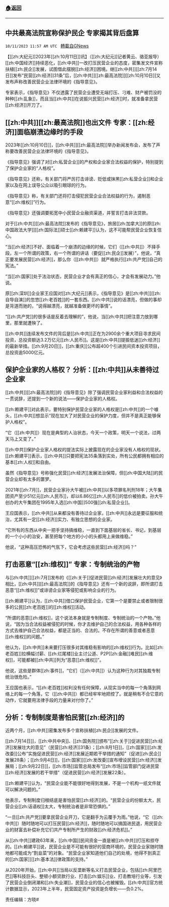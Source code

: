 ###  [:house:返回](README.md)
---


## 中共最高法院宣称保护民企 专家揭其背后盘算
`10/11/2023 11:57 AM UTC ` [轉載自GNews](https://gnews.org/articles/1825162)

【[[zh:大纪元]]2023年[[zh:10月11日]]讯】（[[zh:大纪元]]记者黄云、骆亚报导）[[zh:中国经济]]持续恶化，[[zh:中共]]一改打压民营企业的态度，密集发文件宣称扶植[[zh:民企]]发展，试图借此摆脱[[zh:经济]]困境。继[[zh:中共]][[zh:7月14日]]发布“民营[[zh:经济]]31条”后，[[zh:中共]][[zh:最高法院]][[zh:10月10日]]又发布声称改善民营企业法律环境的《指导意见》。

专家表示，《指导意见》不仅透露了民营企业遭受无端打压、刁难、财产被罚没的种种[[zh:乱象]]，而且当[[zh:中共]]在说振兴民营[[zh:经济]]时，就准备拿民营[[zh:经济]]开刀了。

## [[zh:中共]][[zh:最高法院]]也出文件 专家：[[zh:经济]]面临崩溃边缘时的手段

2023年[[zh:10月10日]]，[[zh:中共]][[zh:最高法院]]举办新闻发布会，发布了声称要改善民营企业法律环境的《指导意见》。

《指导意见》强调了对[[zh:私营企业]]的产权和企业家合法权益的保护，特别提到了保护企业家的“人格权”。

《指导意见》还称，有关部门将严厉打击诽谤、贬低或抹黑[[zh:私营企业]]和企业家以及在网上误导公众以吸引眼球的行为。

《指导意见》称，有关部门还将打击侵犯民营企业合法权益的行为，遏制恶意“[[zh:维权]]”行为。

《指导意见》还强调要拓宽中小民营企业融资渠道，并誓言打击非法贷款。

对于[[zh:中共]][[zh:最高法院]]发布的《指导意见》，旅居[[zh:加拿大]]的原[[zh:中国政法大学]][[zh:国际法]]硕士[[zh:赖建平]]认为，这不可能帮民营企业恢复信心。

“当[[zh:经济]]不好、面临着一个崩溃的边缘的时候，它们（[[zh:中共]]）不择手段，左一个所谓的政策，右一个所谓的讲话（要促[[zh:民企]]发展）”，他说，“真正要发展民营[[zh:经济]]，那么你（[[zh:中共]]）就严格执行[[zh:共产党]]自己的宪法。”

“当[[zh:国家]]处于法治状态，民营企业才会有真正的信心，才会有发展动力。”他说。

原[[zh:深圳]]企业家王应国对[[zh:大纪元]]表示，《指导意见》是[[zh:中共]][[zh:自导自演]]的忽悠[[zh:老百姓]]的一套东西。[[zh:中共]]说的话漂亮，但做的事却是背道而驰的，“说得越漂亮，就越准备做更坏的事情”。

“[[zh:共产党]]的很多话是反着去理解的”，他说，当[[zh:中共]]把注意力放到哪里，那里就遭殃了。

[[zh:中共]]连续发布文件的背后是[[zh:中共]]正在为2900余个重大项目寻求民间投资，总投资额达3.2万亿元[[zh:人民币]]。这是[[zh:中共]]提振低迷[[zh:经济]]的最新举措。[[zh:9月20日]]，[[zh:重庆]]公布超400个引进民间资本投资项目，总投资逾5000亿元。

## 保护企业家的人格权？ 分析：[[zh:中共]]从未善待过企业家

[[zh:中共]][[zh:最高法院]]的《指导意见》除了强调民营企业家利益和合法权益的一贯说辞，还提到一个新的说法——保护企业家的人格权。

[[zh:赖建平]]对此表示，要特别保护民营企业家的人格权是[[zh:中共]]的一个噱头，[[zh:中共]]想显示“现在加大了对民营企业的保护力度，但并不是真正能够保护人格权”。

“它（[[zh:中共]]）现在是典型的人治状态，今天一个政策，明天一个说法，过两天马上又变了。”

[[zh:中共]]保护企业家人格权的提法实际上披露现在的企业家没有人格权的现状。[[zh:赖建平]]表示，[[zh:中共]]只要把宪法35条落到实处，所有公民都拥有相应的基本[[zh:人权]]和自由。

虽然《指导意见》号称强化民营[[zh:经济]]发展法治保障，但[[zh:中国大陆]]的民营企业却有太多的噩梦。

2021年[[zh:7月]]，民营企业家孙大午被[[zh:中共]]以多项罪名判刑18年；大午集团资产至少51亿元[[zh:人民币]]，却以6.86亿[[zh:人民币]]的低价被拍卖。孙大午创办的大午集团在1995年入选[[zh:中国]]500强[[zh:私营企业]]。

王应国表示，[[zh:中共]]从来都没有善待过企业家，[[zh:中共]]永远是要征服和统治，尤其有一定[[zh:经济]]实力、有独立思想的企业家。

“它所有的东西从中央一把手坚持搞维稳，一直到下面基层的省长、书记，到基层的一个小小的治安，甚至把每个地方的小小的头都用上来做维稳。”

他说，“这种高压恐怖的气氛下，它会考虑这些民营[[zh:经济]]吗？”

## 打击恶意“[[zh:维权]]” 专家：专制统治的产物

与[[zh:中共]][[zh:7月]]发布的《[[zh:关于]]促进民营[[zh:经济]]发展壮大的意见》相比，[[zh:中共]][[zh:最高法院]]的《指导意见》还有一个新的说辞，即所谓打击恶意“[[zh:维权]]”或诽谤企业家等侵犯或影响企业的行为。

[[zh:赖建平]]认为，[[zh:中共]]借口保护民营企业，它第一个是要禁止或者限制很多的公民[[zh:老百姓]]的[[zh:维权]]活动。

“所谓的恶意[[zh:维权]]，这个说法本身就是专制制度、专制统治的一个产物。”他说，“因为当合法权益被侵犯的时候，你才去维护自己的合法权益，用各种各样的方式去维护自己合法权益，都是正当的、合法的。不存在所谓的善意或者恶意[[zh:维权]]的问题。”

他认为，[[zh:中共]]未来要打压很多对其维稳有影响的[[zh:维权]]行为。比如[[zh:老百姓]]拉横幅讨薪、[[zh:烂尾楼]]业主讨公道、P2P[[zh:金融]]难民[[zh:维权]]，可能都被[[zh:中共]]列为“恶意[[zh:维权]]”。

他说，这些是群体[[zh:事件]]，“它们（[[zh:中共]]）认为这种行为对其独裁专制统治很危险。”

王应国也表示，“[[zh:老百姓]]权利没有任何保障，从现实当中的每一个角落到网络上的每一个角落，它（[[zh:中共]]）都已经牢牢地把控了。就是稍有不合它意的动作，它就要用法律手段的力量来对付你了。”

## 分析：专制制度是害怕民营[[zh:经济]]的

近两个月，[[zh:中共]]密集发布多个宣称扶植[[zh:民企]]发展的文件。

[[zh:7月14日]]，[[zh:中共中央]]、[[zh:国务院]]颁布“[[zh:关于]]促进民营[[zh:经济]]发展壮大的意见”（民营[[zh:经济]]31条）；[[zh:8月1日]]，[[zh:国家]][[zh:发改委]]公布“实施促进民营[[zh:经济]]发展近期若干举措的通知”（促进[[zh:民企]]发展28条）；[[zh:9月4日]]，[[zh:国家]][[zh:发改委]]宣布增设民营[[zh:经济]]发展局；[[zh:9月22日]]，[[zh:市场]]监管总局发布“[[zh:市场]]监管部门促进民营[[zh:经济]]发展的若干举措”（促进民营[[zh:经济]]发展22条）。

[[zh:赖建平]]认为，“民营企业能不能很好地得到发展，不是一个机构一纸文件就可以解决问题的。”

他表示，专制制度归根结底是害怕民营[[zh:经济]]的。“民营企业的份额太大，民营企业[[zh:话语权]]太大，专制统治者是非常恐惧的。”

“一旦[[zh:共产党]]要拿民营企业开刀，它是翻手为云覆手为雨。”他说，“它（[[zh:中共]]）随时随地可以打压民营[[zh:经济]]，随时随地可以搞国进民退，用民营企业的财富去补偿补充它们共产专制所产生的财政[[zh:经济危机]]。”

从[[zh:中共]]建政63年来，[[zh:中国]]民间资金一直是被[[zh:中共]]打压和掠夺的。[[zh:赖建平]]说，民营企业是不可能有很好的营商环境的，民营企业家随时随地都可能成为“割韭菜”的对象。“民营企业家知道他们自己的处境，他得不到真正的[[zh:国家]][[zh:基本法]]律政策的支持。”

从2020年开始，[[zh:中共]]当局以反垄断等名义打击民营企业，包括[[zh:阿里巴巴]]等科技巨头、整顿小额贷款行业、打击[[zh:娱乐]]业、打击教培行业等，引发了民营企业倒闭潮和[[zh:失业潮]]，民营企业的信心也被摧毁。[[zh:中共]]官方统计数据显示，2023年上半年，民营固定资产投资是负增长——负0.2%。

责任编辑：方晓#
